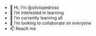 - 👋 Hi, I’m @silviopedroso
- 👀 I’m interested in learning
- 🌱 I’m currently learning all
- 💞️ I’m looking to collaborate on everyone
- 📫 Reach me 

<!---
silviopedroso/silviopedroso is a ✨ special ✨ repository because its `README.md` (this file) appears on your GitHub profile.
You can click the Preview link to take a look at your changes.
--->
